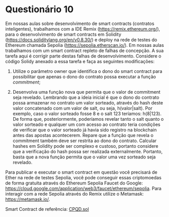 # Questionário 10

Em nossas aulas sobre desenvolvimento de smart contracts (contratos inteligentes), trabalhamos com a IDE Remix (<https://remix.ethereum.org/>), para o desenvolvimento de smart contracts em Solidity (<https://docs.soliditylang.org/en/v0.8.30/>) e deploy na rede de testes do Ethereum chamada Sepolia (<https://sepolia.etherscan.io/>). Em nossas aulas trabalhamos com um smart contract repleto de falhas de concepção. A sua tarefa aqui é corrigir parte destas falhas de desenvolvimento. Considere o código Solidy anexado a essa tarefa e faça as seguintes modificações:

1. Utilize o parâmetro owner que identifica o dono do smart contract para possibilitar que apenas o dono do contrato possa executar a função *commitment*;

2. Desenvolva uma função nova que permita que o valor de commitment seja revelado. Lembrando que a ideia inicial é que o dono do contrato possa armazenar no contrato um valor sorteado, através do hash deste valor concatenado com um valor de salt, ou seja, h(valor|salt). Por exemplo, caso o valor sorteado fosse 8 e o salt 123 teríamos: h(8|123). De forma que, posteriormente, poderíamos revelar tanto o salt quanto o valor sorteado e qualquer um com acesso ao contrato teria condições de verificar que o valor sorteado já havia sido registro na blockchain antes das apostas acontecerem. Repare que a função que revela o commitment também deve ser restrita ao dono do contrato. Calcular hashes em Solidity pode ser complexo e custoso, portanto considere que a verificação do hash possa ser realizada externalmente. Portanto, basta que a nova função permita que o valor uma vez sorteado seja revelado.

Para publicar e executar o smart contract em questão você precisará de Ether na rede de testes Sepolia, você pode conseguir essas criptomoedas de forma gratuita através do Ethereum Sepolia Faucet do Google: <https://cloud.google.com/application/web3/faucet/ethereum/sepolia>. Para interagir com a rede Sepolia através do Remix utilize o Metamask: <https://metamask.io/>.

Smart Contract de referência: [CPQD.sol](./CPQD.sol)
